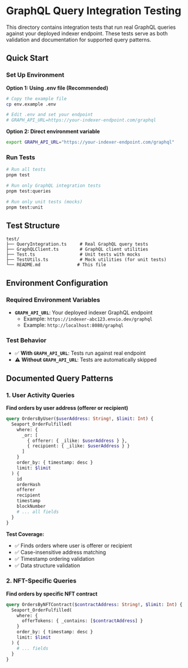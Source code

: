 # GraphQL Query Integration Testing

This directory contains integration tests that run real GraphQL queries against your deployed indexer endpoint. These tests serve as both validation and documentation for supported query patterns.

## Quick Start

### Set Up Environment

**Option 1: Using .env file (Recommended)**
```bash
# Copy the example file
cp env.example .env

# Edit .env and set your endpoint
# GRAPH_API_URL=https://your-indexer-endpoint.com/graphql
```

**Option 2: Direct environment variable**
```bash
export GRAPH_API_URL="https://your-indexer-endpoint.com/graphql"
```

### Run Tests
```bash
# Run all tests
pnpm test

# Run only GraphQL integration tests
pnpm test:queries

# Run only unit tests (mocks)
pnpm test:unit
```

## Test Structure

```
test/
├── QueryIntegration.ts     # Real GraphQL query tests
├── GraphQLClient.ts        # GraphQL client utilities
├── Test.ts                 # Unit tests with mocks
├── TestUtils.ts            # Mock utilities (for unit tests)
└── README.md              # This file
```

## Environment Configuration

### Required Environment Variables

- **`GRAPH_API_URL`**: Your deployed indexer GraphQL endpoint
  - Example: `https://indexer-abc123.envio.dev/graphql`
  - Example: `http://localhost:8080/graphql`

### Test Behavior

- ✅ **With `GRAPH_API_URL`**: Tests run against real endpoint
- ⚠️ **Without `GRAPH_API_URL`**: Tests are automatically skipped

## Documented Query Patterns

### 1. User Activity Queries

**Find orders by user address (offerer or recipient)**
```graphql
query OrdersByUser($userAddress: String!, $limit: Int) {
  Seaport_OrderFulfilled(
    where: {
      _or: [
        { offerer: { _ilike: $userAddress } },
        { recipient: { _ilike: $userAddress } }
      ]
    }
    order_by: { timestamp: desc }
    limit: $limit
  ) {
    id
    orderHash
    offerer
    recipient
    timestamp
    blockNumber
    # ... all fields
  }
}
```

**Test Coverage:**
- ✅ Finds orders where user is offerer or recipient
- ✅ Case-insensitive address matching
- ✅ Timestamp ordering validation
- ✅ Data structure validation

### 2. NFT-Specific Queries

**Find orders by specific NFT contract**
```graphql
query OrdersByNFTContract($contractAddress: String!, $limit: Int) {
  Seaport_OrderFulfilled(
    where: {
      offerTokens: { _contains: [$contractAddress] }
    }
    order_by: { timestamp: desc }
    limit: $limit
  ) {
    # ... fields
  }
}
```
